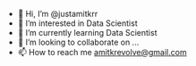- 👋 Hi, I’m @justamitkrr
- 👀 I’m interested in Data Scientist
- 🌱 I’m currently learning Data Scientist
- 💞️ I’m looking to collaborate on ...
- 📫 How to reach me amitkrevolve@gmail.com

<!---
justamitkrr/justamitkrr is a ✨ special ✨ repository because its `README.md` (this file) appears on your GitHub profile.
You can click the Preview link to take a look at your changes.
--->

